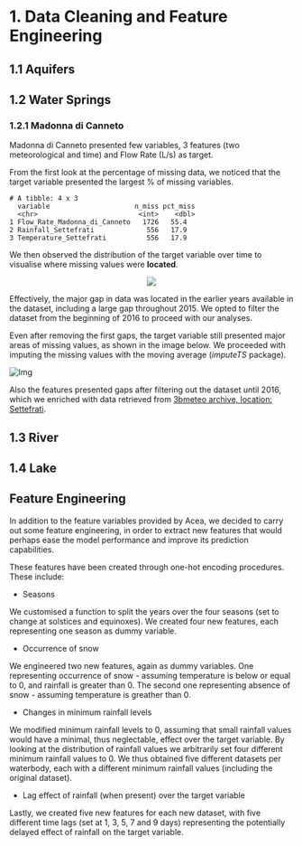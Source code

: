 # 1. Data Cleaning and Feature Engineering

## 1.1 Aquifers

## 1.2 Water Springs

### 1.2.1 Madonna di Canneto

Madonna di Canneto presented few variables, 3 features (two meteorological and time) and Flow Rate (L/s) as target. 

From the first look at the percentage of missing data, we noticed that the target variable presented the largest % of missing variables. 

```
# A tibble: 4 x 3
  variable                     n_miss pct_miss
  <chr>                         <int>    <dbl>
1 Flow_Rate_Madonna_di_Canneto   1726   55.4  
2 Rainfall_Settefrati             556   17.9  
3 Temperature_Settefrati          556   17.9  
```

We then observed the distribution of the target variable over time to visualise where missing values were **located**.

<div style="text-align:center"><img src ="https://github.com/AnnaChirumbolo/DASI_challenge/blob/main/img/canneto/first_look_target_canneto.jp"/></div>


Effectively, the major gap in data was located in the earlier years available in the dataset, including a large gap throughout 2015. We opted to filter the dataset from the beginning of 2016 to proceed with our analyses. 

Even after removing the first gaps, the target variable still presented major areas of missing values, as shown in the image below. We proceeded with imputing the missing values with the moving average (*imputeTS* package).

<img src="img/canneto/na_dist_canneto.jpg" alt = "Img">

Also the features presented gaps after filtering out the dataset until 2016, which we enriched with data retrieved from [3bmeteo archive, location: Settefrati](https://www.3bmeteo.com/meteo/settefrati/storico).



## 1.3 River 

## 1.4 Lake


## Feature Engineering

In addition to the feature variables provided by Acea, we decided to carry out some feature engineering, in order to extract new features that would perhaps ease the model performance and improve its prediction capabilities. 

These features have been created through one-hot encoding procedures. These include: 

- Seasons 

We customised a function to split the years over the four seasons (set to change at solstices and equinoxes). We created four new features, each representing one season as dummy variable.

- Occurrence of snow 

We engineered two new features, again as dummy variables. One representing occurrence of snow - assuming temperature is below or equal to 0, and rainfall is greater than 0. The second one representing absence of snow - assuming temperature is greather than 0.

- Changes in minimum rainfall levels 

We modified minimum rainfall levels to 0, assuming that small rainfall values would have a minimal, thus neglectable, effect over the target variable. By looking at the distribution of rainfall values we arbitrarily set four different minimum rainfall values to 0. We thus obtained five different datasets per waterbody, each with a different minimum rainfall values (including the original dataset).

- Lag effect of rainfall (when present) over the target variable 

Lastly, we created five new features for each new dataset, with five different time lags (set at 1, 3, 5, 7 and 9 days) representing the potentially delayed effect of rainfall on the target variable.

